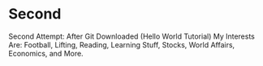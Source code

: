 # Second
Second Attempt: After Git Downloaded (Hello World Tutorial)
My Interests Are: Football, Lifting, Reading, Learning Stuff, Stocks, World Affairs, Economics, and More.
